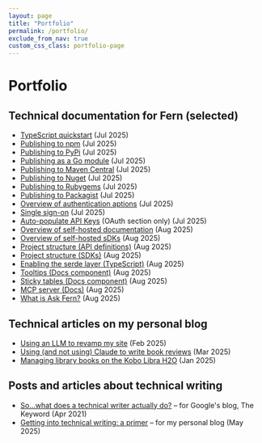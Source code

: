```yaml
---
layout: page
title: "Portfolio"
permalink: /portfolio/
exclude_from_nav: true
custom_css_class: portfolio-page
---
```


# Portfolio

## Technical documentation for Fern (selected)

* [TypeScript quickstart](https://buildwithfern.com/learn/sdks/generators/typescript/quickstart) (Jul 2025)
* [Publishing to npm](https://buildwithfern.com/learn/sdks/generators/typescript/publishing) (Jul 2025)
* [Publishing to PyPi](https://buildwithfern.com/learn/sdks/generators/python/publishing) (Jul 2025)
* [Publishing as a Go module](https://buildwithfern.com/learn/sdks/generators/go/publishing) (Jul 2025)
* [Publishing to Maven Central](https://buildwithfern.com/learn/sdks/generators/java/publishing) (Jul 2025)
* [Publishing to Nuget](https://buildwithfern.com/learn/sdks/generators/csharp/publishing) (Jul 2025)
* [Publishing to Rubygems](https://buildwithfern.com/learn/sdks/generators/ruby/publishing) (Jul 2025)
* [Publishing to Packagist](https://buildwithfern.com/learn/sdks/generators/php/publishing) (Jul 2025)
* [Overview of authentication aptions](https://buildwithfern.com/learn/docs/authentication/overview) (Jul 2025)
* [Single sign-on](https://buildwithfern.com/learn/docs/authentication/sso) (Jul 2025)
* [Auto-populate API Keys](https://buildwithfern.com/learn/docs/authentication/api-key-injection) (OAuth section only) (Jul 2025)
* [Overview of self-hosted documentation](https://buildwithfern.com/learn/docs/self-hosted/overview) (Aug 2025)
* [Overview of self-hosted sDKs](https://buildwithfern.com/learn/sdks/deep-dives/self-hosted) (Aug 2025)
* [Project structure (API definitions)](https://buildwithfern.com/learn/api-definitions/overview/project-structure) (Aug 2025)
* [Project structure (SDKs)](https://buildwithfern.com/learn/sdks/overview/project-structure) (Aug 2025)
* [Enabling the serde layer (TypeScript)](https://buildwithfern.com/learn/sdks/generators/typescript/serde-layer) (Aug 2025)
* [Tooltips (Docs component)](https://buildwithfern.com/learn/docs/writing-content/components/tooltips) (Aug 2025)
* [Sticky tables (Docs component)](https://buildwithfern.com/learn/docs/writing-content/components/sticky-tables) (Aug 2025)
* [MCP server (Docs)](https://buildwithfern.com/learn/docs/ai-features/mcp-server) (Aug 2025)
* [What is Ask Fern?](https://buildwithfern.com/learn/ask-fern/getting-started/what-is-ask-fern) (Aug 2025)


## Technical articles on my personal blog

* [Using an LLM to revamp my site](https://devinlogan.org//2025/02/09/jekyll.html) (Feb 2025)
* [Using (and not using) Claude to write book reviews](https://devinlogan.org/2025/03/12/aiproofreader.html) (Mar 2025)
* [Managing library books on the Kobo Libra H2O](https://devinlogan.org/2025/01/10/librarykobo.html) (Jan 2025)

## Posts and articles about technical writing

* [So...what does a technical writer actually do?](https://blog.google/inside-google/life-at-google/sowhat-does-technical-writer-actually-do/) – for Google's blog, The Keyword (Apr 2021)
* [Getting into technical writing: a primer](https://devinlogan.org/2025/05/23/primer.html) – for my personal blog (May 2025)